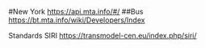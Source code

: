 #New York
https://api.mta.info/#/
##Bus
https://bt.mta.info/wiki/Developers/Index


Standards
SIRI https://transmodel-cen.eu/index.php/siri/

